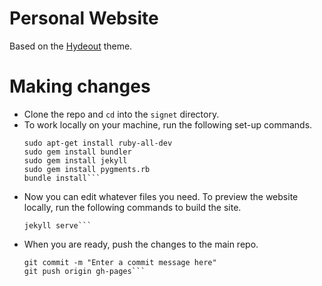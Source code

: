 # Personal Website

Based on the [Hydeout](https://github.com/fongandrew/hydeout) theme.

# Making changes

- Clone the repo and `cd` into the `signet` directory.
- To work locally on your machine, run the following set-up commands.
  ```sudo apt-get install ruby
  sudo apt-get install ruby-all-dev
  sudo gem install bundler
  sudo gem install jekyll
  sudo gem install pygments.rb
  bundle install```
- Now you can edit whatever files you need. To preview the website locally, run the following commands to build the site.
  ```jekyll build
  jekyll serve```
- When you are ready, push the changes to the main repo.
  ```git add .
  git commit -m "Enter a commit message here"
  git push origin gh-pages```
  
